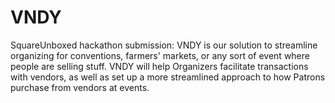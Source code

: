 # VNDY
SquareUnboxed hackathon submission: VNDY is our solution to streamline organizing for conventions, farmers' markets, or any sort of event where people are selling stuff.  VNDY will help Organizers facilitate transactions with vendors, as well as set up a more streamlined approach to how Patrons purchase from vendors at events.
